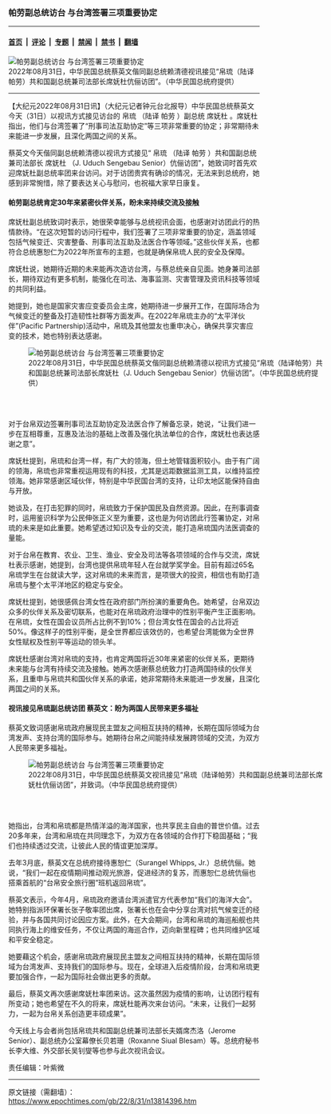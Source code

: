 ### 帕劳副总统访台 与台湾签署三项重要协定

---

#### [首页](../../../..?n13814396) &nbsp;|&nbsp; [评论](../../../../../epoch-comment?n13814396) &nbsp;|&nbsp; [专题](../../../../../epoch-special?n13814396) &nbsp;|&nbsp; [禁闻](../../../../../epoch-news?n13814396) &nbsp;|&nbsp; [禁书](../../../../../books?n13814396) &nbsp;|&nbsp; [翻墙](https://github.com/gfw-breaker/nogfw/blob/master/README.md?n13814396)


<div><img alt="帕劳副总统访台 与台湾签署三项重要协定" class="attachment-djy_600_400 size-djy_600_400 wp-post-image" src="https://i.epochtimes.com/assets/uploads/2022/08/id13814470-2208310422562378-600x400.jpg"/>
<div class="caption">
 2022年08月31日，中华民国总统蔡英文偕同副总统赖清德视讯接见“帛琉（陆译帕劳）共和国副总统兼司法部长席妩杜伉俪访团”。（中华民国总统府提供）
</div></div><hr/><div class="post_content" id="artbody" itemprop="articleBody">
 <!-- article content begin -->
 <p>
  【大纪元2022年08月31日讯】（大纪元记者钟元台北报导）中华民国总统蔡英文今天（31日）以视讯方式接见访台的
  <ok href="https://www.epochtimes.com/gb/tag/%E5%B8%9B%E7%90%89.html">
   帛琉
  </ok>
  （陆译
  <ok href="https://www.epochtimes.com/gb/tag/%E5%B8%95%E5%8A%B3.html">
   帕劳
  </ok>
  ）副总统
  <ok href="https://www.epochtimes.com/gb/tag/%E5%B8%AD%E5%A6%A9%E6%9D%9C.html">
   席妩杜
  </ok>
  。席妩杜指出，他们与台湾签署了“刑事司法互助协定”等三项非常重要的协定；非常期待未来能进一步发展，且深化两国之间的关系。
 </p>
 <p>
  蔡英文今天偕同副总统赖清德以视讯方式接见“
  <ok href="https://www.epochtimes.com/gb/tag/%E5%B8%9B%E7%90%89.html">
   帛琉
  </ok>
  （陆译
  <ok href="https://www.epochtimes.com/gb/tag/%E5%B8%95%E5%8A%B3.html">
   帕劳
  </ok>
  ）共和国副总统兼司法部长
  <ok href="https://www.epochtimes.com/gb/tag/%E5%B8%AD%E5%A6%A9%E6%9D%9C.html">
   席妩杜
  </ok>
  （J. Uduch Sengebau Senior）伉俪访团”，她致词时首先欢迎席妩杜副总统率团来台访问。对于访团贵宾有确诊的情况，无法来到总统府，她感到非常惋惜，除了要表达关心与慰问，也祝福大家早日康复。
 </p>
 <h4>
  帕劳副总统肯定30年来紧密伙伴关系，盼未来持续交流及接触
 </h4>
 <p>
  席妩杜副总统致词时表示，她很荣幸能够与总统视讯会面，也感谢对访团此行的热情款待。“在这次短暂的访问行程中，我们签署了三项非常重要的协定，涵盖领域包括气候变迁、灾害整备、刑事司法互助及法医合作等领域。”这些伙伴关系，也都符合总统惠恕仁为2022年所宣布的主题，也就是确保帛琉人民的安全及保障。
 </p>
 <p>
  席妩杜说，她期待近期的未来能再次造访台湾，与蔡总统亲自见面。她身兼司法部长，期待双边有更多机制，能强化在司法、海事监测、灾害管理及资讯科技等领域的共同利益。
 </p>
 <p>
  她提到，她也是国家灾害应变委员会主席，她期待进一步展开工作，在国际场合为气候变迁的整备及打造韧性社群等方面发声。在2022年帛琉主办的“太平洋伙伴”(Pacific Partnership)活动中，帛琉及其他盟友也重申决心，确保共享灾害应变的技术，她也特别表达感谢。
 </p>
 <figure aria-describedby="caption-attachment-13814473" class="wp-caption aligncenter" id="attachment_13814473" style="width: 600px">
  <ok href="https://i.epochtimes.com/assets/uploads/2022/08/id13814473-2208310422582378.jpg" target="_blank">
   <img alt="帕劳副总统访台 与台湾签署三项重要协定" class="size-large wp-image-13814473" src="https://i.epochtimes.com/assets/uploads/2022/08/id13814473-2208310422582378-600x354.jpg" title="帕劳副总统访台 与台湾签署三项重要协定"/>
  </ok>
  <br/><figcaption class="wp-caption-text" id="caption-attachment-13814473">
   2022年08月31日，中华民国总统蔡英文偕同副总统赖清德以视讯方式接见“帛琉（陆译帕劳）共和国副总统兼司法部长席妩杜（J. Uduch Sengebau Senior）伉俪访团”。（中华民国总统府提供）
  </figcaption><br/>
 </figure><br/>
 <p>
  对于台帛双边签署刑事司法互助协定及法医合作了解备忘录，她说，“让我们进一步在互相尊重，互惠及法治的基础上改善及强化执法单位的合作，席妩杜也表达感谢之意”。
 </p>
 <p>
  席妩杜提到，帛琉和台湾一样，有广大的领海，但土地管辖面积较小。由于有广阔的领海，帛琉也非常重视运用现有的科技，尤其是远距数据监测工具，以维持监控领海。她非常感谢区域伙伴，特别是中华民国台湾的支持，让印太地区能保持自由与开放。
 </p>
 <p>
  她谈及，在打击犯罪的同时，帛琉致力于保护国民及自然资源。因此，在刑事调查时，运用鉴识科学为公民伸张正义至为重要，这也是为何访团此行签署协定，对帛琉的未来是如此重要。她希望透过知识及专业的交流，能打造帛琉国内法医调查的量能。
 </p>
 <p>
  对于台帛在教育、农业、卫生、渔业、安全及司法等各项领域的合作与交流，席妩杜表示感谢，她提到，台湾也提供帛琉年轻人在台就学奖学金。目前有超过65名帛琉学生在台就读大学，这对帛琉的未来而言，是项很大的投资，相信也有助打造帛琉与整个太平洋地区的稳定与安全。
 </p>
 <p>
  席妩杜提到，她很感佩台湾女性在政府部门所扮演的重要角色。她希望，台帛双边众多的伙伴关系及密切联系，也能对在帛琉政府治理中的性别平衡产生正面影响。在帛琉，女性在国会议员所占比例不到10%；但台湾女性在国会的占比将近50%。像这样子的性别平衡，是全世界都应该效仿的，也希望台湾能做为全世界女性赋权及性别平等运动的领头羊。
 </p>
 <p>
  席妩杜感谢台湾对帛琉的支持，也肯定两国将近30年来紧密的伙伴关系，更期待未来能与台湾有持续交流及接触。她再次感谢蔡总统致力打造两国持续的伙伴关系，且重申与帛琉共和国伙伴关系的承诺，她非常期待未来能进一步发展，且深化两国之间的关系。
 </p>
 <h4>
  视讯接见帛琉副总统访团 蔡英文：盼为两国人民带来更多福祉
 </h4>
 <p>
  蔡英文致词感谢帛琉政府展现民主盟友之间相互扶持的精神，长期在国际领域为台湾发声、支持台湾的国际参与。她期待台帛之间能持续发展跨领域的交流，为双方人民带来更多福祉。
 </p>
 <figure aria-describedby="caption-attachment-13814472" class="wp-caption aligncenter" id="attachment_13814472" style="width: 600px">
  <ok href="https://i.epochtimes.com/assets/uploads/2022/08/id13814472-2208310422542378.jpg" target="_blank">
   <img alt="帕劳副总统访台 与台湾签署三项重要协定" class="size-large wp-image-13814472" src="https://i.epochtimes.com/assets/uploads/2022/08/id13814472-2208310422542378-600x354.jpg" title="帕劳副总统访台 与台湾签署三项重要协定"/>
  </ok>
  <br/><figcaption class="wp-caption-text" id="caption-attachment-13814472">
   2022年08月31日，中华民国总统蔡英文视讯接见“帛琉（陆译帕劳）共和国副总统兼司法部长席妩杜伉俪访团”，并致词。（中华民国总统府提供）
  </figcaption><br/>
 </figure><br/>
 <p>
  她指出，台湾和帛琉都是热情洋溢的海洋国家，也共享民主自由的普世价值。过去20多年来，台湾和帛琉在共同理念下，为双方在各领域的合作打下稳固基础；“我们也持续透过交流，让彼此人民的情谊更加深厚。
 </p>
 <p>
  去年3月底，蔡英文在总统府接待惠恕仁（Surangel Whipps, Jr.）总统伉俪。她说，“我们一起在疫情期间推动观光旅游，促进经济的复苏，而惠恕仁总统伉俪也搭乘首航的“台帛安全旅行圈”班机返回帛琉”。
 </p>
 <p>
  蔡英文表示，今年4月，帛琉政府邀请台湾派遣官方代表参加“我们的海洋大会”。她特别指派环保署长张子敬率团出席，张署长也在会中分享台湾对抗气候变迁的经验，并与各国共同讨论因应方案。此外，在大会期间，台湾和帛琉的海巡船舰也共同执行海上的维安任务，不仅让两国的海巡合作，迈向新里程碑；也共同维护区域和平安全稳定。
 </p>
 <p>
  她要藉这个机会，感谢帛琉政府展现民主盟友之间相互扶持的精神，长期在国际领域为台湾发声、支持我们的国际参与。现在，全球进入后疫情阶段，台湾和帛琉更要加强合作，一起为国际社会做出更多的贡献。
 </p>
 <p>
  最后，蔡英文再次感谢席妩杜率团来访。这次虽然因为疫情的影响，让访团行程有所变动；她也希望在不久的将来，席妩杜能再次来台访问。“未来，让我们一起努力，一起为台帛关系创造更丰硕成果”。
 </p>
 <p>
  今天线上与会者尚包括帛琉共和国副总统兼司法部长夫婿席杰洛（Jerome Senior）、副总统办公室幕僚长贝若珊（Roxanne Siual Blesam）等。总统府秘书长李大维、外交部长吴钊燮等也参与此次视讯会议。
 </p>
 <p>
  责任编辑：叶紫微
 </p>
 <!-- article content end -->
 <div id="below_article_ad">
 </div>
</div>


---

原文链接（需翻墙）：https://www.epochtimes.com/gb/22/8/31/n13814396.htm